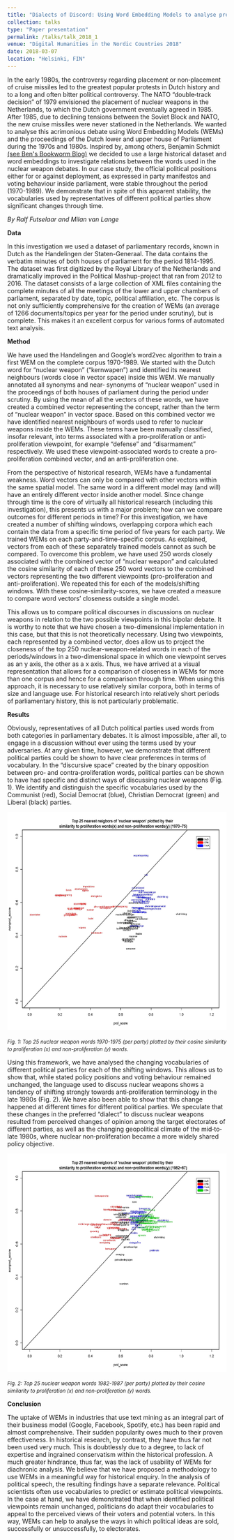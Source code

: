 ```yaml
---
title: "Dialects of Discord: Using Word Embedding Models to analyse preferred vocabularies in political debate through time"
collection: talks
type: "Paper presentation"
permalink: /talks/talk_2018_1
venue: "Digital Humanities in the Nordic Countries 2018"
date: 2018-03-07
location: "Helsinki, FIN"
---
```


In the early 1980s, the controversy regarding placement or non‐placement of cruise missiles led to the greatest popular protests in Dutch history and to a long and often bitter political controversy. The NATO “double‐track decision” of 1979 envisioned the placement of nuclear weapons in the Netherlands, to which the Dutch government eventually agreed in 1985. After 1985, due to declining tensions between the Soviet Block and NATO, the new cruise missiles were never stationed in the Netherlands. We wanted to analyse this acrimonious debate using Word Embedding Models (WEMs) and the proceedings of the Dutch lower and upper house of Parliament during the 1970s and 1980s. Inspired by, among others, Benjamin Schmidt <a href="http://bookworm.benschmidt.org/posts/2015-10-25-Word-Embeddings.html" target="_blank">(see Ben's Bookworm Blog)</a> we decided to use a large historical dataset and word embeddings to investigate relations between the words used in the nuclear weapon debates. In our case study, the official political positions either for or against deployment, as expressed in party manifestos and voting behaviour inside parliament, were stable throughout the period (1970-1989). We demonstrate that in spite of this apparent stability, the vocabularies used by representatives of different political parties show significant changes through time.

<i>By Ralf Futselaar and Milan van Lange</i>

<b>Data</b>

In this investigation we used a dataset of parliamentary records, known in Dutch as the Handelingen der Staten-Generaal. The data contains the verbatim minutes of both houses of parliament for the period 1814-1995. The dataset was first digitized by the Royal Library of the Netherlands and dramatically improved in the Political Mashup-project that ran from 2012 to 2016. The dataset consists of a large collection of XML files containing the complete minutes of all the meetings of the lower and upper chambers of parliament, separated by date, topic, political affiliation, etc. The corpus is not only sufficiently comprehensive for the creation of WEMs (an average of 1266 documents/topics per year for the period under scrutiny), but is complete. This makes it an excellent corpus for various forms of automated text analysis.

<b>Method</b> 

We have used the Handelingen and Google’s word2vec algorithm to train a first WEM on the complete corpus 1970-1989. We started with the Dutch word for “nuclear weapon” (“kernwapen”) and identified its nearest neighbours (words close in vector space) inside this WEM. We manually annotated all synonyms and near‐ synonyms of “nuclear weapon” used in the proceedings of both houses of parliament during the period under scrutiny. By using the mean of all the vectors of these words, we have created a combined vector representing the concept, rather than the term of “nuclear weapon” in vector space. Based on this combined vector we have identified nearest neighbours of words used to refer to nuclear weapons inside the WEMs. These terms have been manually classified, insofar relevant, into terms associated with a pro‐proliferation or anti‐proliferation viewpoint, for example “defense” and “disarmament” respectively. We used these viewpoint-associated words to create a pro-proliferation combined vector, and an anti-proliferation one.

From the perspective of historical research, WEMs have a fundamental weakness. Word vectors can only be compared with other vectors within the same spatial model. The same word in a different model may (and will) have an entirely different vector inside another model. Since change through time is the core of virtually all historical research (including this investigation), this presents us with a major problem; how can we compare outcomes for different periods in time? For this investigation, we have created a number of shifting windows, overlapping corpora which each contain the data from a specific time period of five years for each party. We trained WEMs on each party-and-time-specific corpus. As explained, vectors from each of these separately trained models cannot as such be compared. To overcome this problem, we have used 250 words closely associated with the combined vector of “nuclear weapon” and calculated the cosine similarity of each of these 250 word vectors to the combined vectors representing the two different viewpoints (pro-proliferation and anti-proliferation). We repeated this for each of the models/shifting windows. With these cosine-similarity-scores, we have created a measure to compare word vectors’ closeness outside a single model. 

This allows us to compare political discourses in discussions on nuclear weapons in relation to the two possible viewpoints in this bipolar debate. It is worthy to note that we have chosen a two-dimensional implementation in this case, but that this is not theoretically necessary. Using two viewpoints, each represented by a combined vector, does allow us to project the closeness of the top 250 nuclear-weapon-related words in each of the periods/windows in a two-dimensional space in which one viewpoint serves as an y axis, the other as a x axis. Thus, we have arrived at a visual representation that allows for a comparison of closeness in WEMs for more than one corpus and hence for a comparison through time. When using this approach, it is necessary to use relatively similar corpora, both in terms of size and language use. For historical research into relatively short periods of parliamentary history, this is not particularly problematic.

<b>Results</b> 

Obviously, representatives of all Dutch political parties used words from both categories in parliamentary debates. It is almost impossible, after all, to engage in a discussion without ever using the terms used by your adversaries. At any given time, however, we demonstrate that different political parties could be shown to have clear preferences in terms of vocabulary. In the “discursive space” created by the binary opposition between pro‐ and contra‐proliferation words, political parties can be shown to have had specific and distinct ways of discussing nuclear weapons (Fig. 1). We identify and distinguish the specific vocabularies used by the Communist (red), Social Democrat (blue), Christian Democrat (green) and Liberal (black) parties. 

<img src="plot_70-75_def2.jpg"  width="600" height="500" alt="Nuclear weapon debates 1970-1975"
     title="Nuclear weapon debates 1970-1975" />
     
<small><i>Fig. 1: Top 25 nuclear weapon words 1970-1975 (per party) plotted by their cosine similarity to proliferation (x) and non-proliferation (y) words.</i></small>

Using this framework, we have analysed the changing vocabularies of different political parties for each of the shifting windows. This allows us to show that, while stated policy positions and voting behaviour remained unchanged, the language used to discuss nuclear weapons shows a tendency of shifting strongly towards anti‐proliferation terminology in the late 1980s (Fig. 2). We have also been able to show that this change happened at different times for different political parties. We speculate that these changes in the preferred “dialect” to discuss nuclear weapons resulted from perceived changes of opinion among the target electorates of different parties, as well as the changing geopolitical climate of the mid‐to‐late 1980s, where nuclear non‐proliferation became a more widely shared policy objective.

<img src="plot_82-87_def.jpg"  width="600" height="500" alt="Nuclear weapon debates 1982-1989"
     title="Nuclear weapon debates 1982-1989" />
     
<small><i>Fig. 2: Top 25 nuclear weapon words 1982-1987 (per party) plotted by their cosine similarity to proliferation (x) and non-proliferation (y) words. </i></small>

<b>Conclusion</b>

The uptake of WEMs in industries that use text mining as an integral part of their business model (Google, Facebook, Spotify, etc.) has been rapid and almost comprehensive. Their sudden popularity owes much to their proven effectiveness. In historical research, by contrast, they have thus far not been used very much. This is doubtlessly due to a degree, to lack of expertise and ingrained conservatism within the historical profession. A much greater hindrance, thus far, was the lack of usability of WEMs for diachronic analysis. We believe that we have proposed a methodology to use WEMs in a meaningful way for historical enquiry. 
In the analysis of political speech, the resulting findings have a separate relevance. Political scientists often use vocabularies to predict or estimate political viewpoints. In the case at hand, we have demonstrated that when identified political viewpoints remain unchanged, politicians do adapt their vocabularies to appeal to the perceived views of their voters and potential voters. In this way, WEMs can help to analyse the ways in which political ideas are sold, successfully or unsuccessfully, to electorates. 
